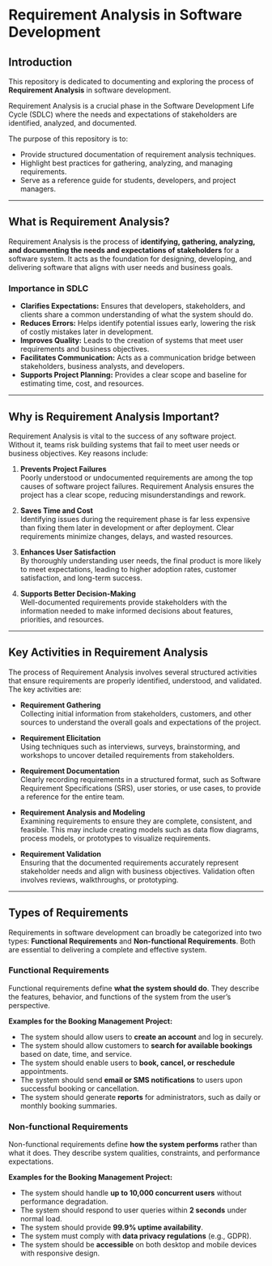 # Requirement Analysis in Software Development

## Introduction
This repository is dedicated to documenting and exploring the process of **Requirement Analysis** in software development.  

Requirement Analysis is a crucial phase in the Software Development Life Cycle (SDLC) where the needs and expectations of stakeholders are identified, analyzed, and documented.  

The purpose of this repository is to:
- Provide structured documentation of requirement analysis techniques.
- Highlight best practices for gathering, analyzing, and managing requirements.
- Serve as a reference guide for students, developers, and project managers.

---

## What is Requirement Analysis?
Requirement Analysis is the process of **identifying, gathering, analyzing, and documenting the needs and expectations of stakeholders** for a software system. It acts as the foundation for designing, developing, and delivering software that aligns with user needs and business goals.

### Importance in SDLC
- **Clarifies Expectations:** Ensures that developers, stakeholders, and clients share a common understanding of what the system should do.  
- **Reduces Errors:** Helps identify potential issues early, lowering the risk of costly mistakes later in development.  
- **Improves Quality:** Leads to the creation of systems that meet user requirements and business objectives.  
- **Facilitates Communication:** Acts as a communication bridge between stakeholders, business analysts, and developers.  
- **Supports Project Planning:** Provides a clear scope and baseline for estimating time, cost, and resources.  

---

## Why is Requirement Analysis Important?
Requirement Analysis is vital to the success of any software project. Without it, teams risk building systems that fail to meet user needs or business objectives. Key reasons include:

1. **Prevents Project Failures**  
   Poorly understood or undocumented requirements are among the top causes of software project failures. Requirement Analysis ensures the project has a clear scope, reducing misunderstandings and rework.  

2. **Saves Time and Cost**  
   Identifying issues during the requirement phase is far less expensive than fixing them later in development or after deployment. Clear requirements minimize changes, delays, and wasted resources.  

3. **Enhances User Satisfaction**  
   By thoroughly understanding user needs, the final product is more likely to meet expectations, leading to higher adoption rates, customer satisfaction, and long-term success.  

4. **Supports Better Decision-Making**  
   Well-documented requirements provide stakeholders with the information needed to make informed decisions about features, priorities, and resources.  

---

## Key Activities in Requirement Analysis
The process of Requirement Analysis involves several structured activities that ensure requirements are properly identified, understood, and validated. The key activities are:

- **Requirement Gathering**  
  Collecting initial information from stakeholders, customers, and other sources to understand the overall goals and expectations of the project.  

- **Requirement Elicitation**  
  Using techniques such as interviews, surveys, brainstorming, and workshops to uncover detailed requirements from stakeholders.  

- **Requirement Documentation**  
  Clearly recording requirements in a structured format, such as Software Requirement Specifications (SRS), user stories, or use cases, to provide a reference for the entire team.  

- **Requirement Analysis and Modeling**  
  Examining requirements to ensure they are complete, consistent, and feasible. This may include creating models such as data flow diagrams, process models, or prototypes to visualize requirements.  

- **Requirement Validation**  
  Ensuring that the documented requirements accurately represent stakeholder needs and align with business objectives. Validation often involves reviews, walkthroughs, or prototyping.  

---

## Types of Requirements
Requirements in software development can broadly be categorized into two types: **Functional Requirements** and **Non-functional Requirements**. Both are essential to delivering a complete and effective system.

### Functional Requirements
Functional requirements define **what the system should do**. They describe the features, behavior, and functions of the system from the user’s perspective.

**Examples for the Booking Management Project:**
- The system should allow users to **create an account** and log in securely.  
- The system should allow customers to **search for available bookings** based on date, time, and service.  
- The system should enable users to **book, cancel, or reschedule** appointments.  
- The system should send **email or SMS notifications** to users upon successful booking or cancellation.  
- The system should generate **reports** for administrators, such as daily or monthly booking summaries.  

### Non-functional Requirements
Non-functional requirements define **how the system performs** rather than what it does. They describe system qualities, constraints, and performance expectations.

**Examples for the Booking Management Project:**
- The system should handle **up to 10,000 concurrent users** without performance degradation.  
- The system should respond to user queries within **2 seconds** under normal load.  
- The system should provide **99.9% uptime availability**.  
- The system must comply with **data privacy regulations** (e.g., GDPR).  
- The system should be **accessible** on both desktop and mobile devices with responsive design.  
